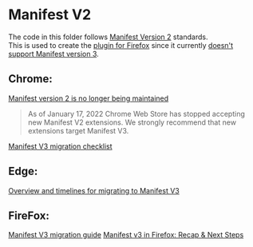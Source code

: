 # Manifest V2

The code in this folder follows [Manifest Version 2][1] standards.\
This is used to create the [plugin for Firefox][2] since it currently [doesn't support Manifest version 3][3].

## Chrome:
[Manifest version 2 is no longer being maintained][4]
> As of January 17, 2022 Chrome Web Store has stopped accepting new Manifest V2 extensions. We strongly recommend that new extensions target Manifest V3.

[Manifest V3 migration checklist][5]

## Edge:
[Overview and timelines for migrating to Manifest V3][6]

## FireFox:
[Manifest V3 migration guide][7]
[Manifest v3 in Firefox: Recap & Next Steps][8]



[1]: https://developer.chrome.com/docs/extensions/mv2/
[2]: https://addons.mozilla.org/en-US/firefox/addon/stack-me-first/
[3]: https://developer.mozilla.org/en-US/docs/Mozilla/Add-ons/WebExtensions/manifest.json/manifest_version
[4]: https://developer.chrome.com/docs/extensions/mv2/
[5]: https://developer.chrome.com/docs/extensions/mv3/mv3-migration-checklist/
[6]: https://docs.microsoft.com/en-us/microsoft-edge/extensions-chromium/developer-guide/manifest-v3
[7]: https://extensionworkshop.com/documentation/develop/manifest-v3-migration-guide/
[8]: https://blog.mozilla.org/addons/2022/05/18/manifest-v3-in-firefox-recap-next-steps/